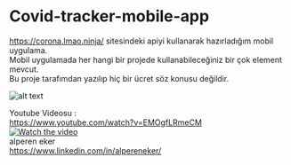 # Covid-tracker-mobile-app
https://corona.lmao.ninja/ sitesindeki apiyi kullanarak hazırladığım mobil uygulama. <br />
Mobil uygulamada her hangi bir projede kullanabileceğiniz bir çok element mevcut. <br />
Bu proje tarafımdan yazılıp hiç bir ücret söz konusu değildir.<br />

![alt text](https://cdn.r10.net/editor/113212/1965039602.png)<br />



Youtube Videosu : <br />
https://www.youtube.com/watch?v=EMOgfLRmeCM <br />
[![Watch the video](https://i.imgur.com/vKb2F1B.png)](https://www.youtube.com/watch?v=EMOgfLRmeCM) <br />
alperen eker    <br />
https://www.linkedin.com/in/alpereneker/  <br />



